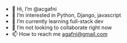 - 👋 Hi, I’m @acgafni
- 👀 I’m interested in Python, Django, javascript
- 🌱 I’m currently learning full-stack dev
- 💞️ I’m not looking to collaborate right now 
- 📫 How to reach me agafni@gmail.com

<!---
acgafni/acgafni is a ✨ special ✨ repository because its `README.md` (this file) appears on your GitHub profile.
You can click the Preview link to take a look at your changes.
--->
